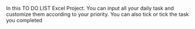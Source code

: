 In this TO DO LIST Excel Project. You can input all your daily task and customize them according to your priority. You can also tick or tick the task you completed
